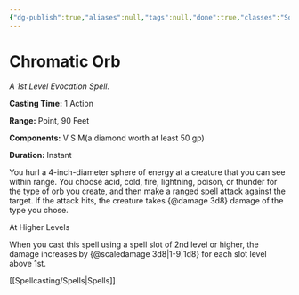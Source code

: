 ```yaml
---
{"dg-publish":true,"aliases":null,"tags":null,"done":true,"classes":"Sorcerer, Wizard,","spellLevel":1,"school":"Evocation","source":"PHB","permalink":"/spells/chromatic-orb/","dgHomeLink":false,"dgPassFrontmatter":true}
---
```


# Chromatic Orb
*A 1st Level Evocation Spell.*

**Casting Time:** 1 Action

**Range:** Point, 90 Feet

**Components:** V S M(a diamond worth at least 50 gp)

**Duration:** Instant

You hurl a 4-inch-diameter sphere of energy at a creature that you can see within range. You choose acid, cold, fire, lightning, poison, or thunder for the type of orb you create, and then make a ranged spell attack against the target. If the attack hits, the creature takes {@damage 3d8} damage of the type you chose.

At Higher Levels

When you cast this spell using a spell slot of 2nd level or higher, the damage increases by {@scaledamage 3d8|1-9|1d8} for each slot level above 1st.

[[Spellcasting/Spells|Spells]]